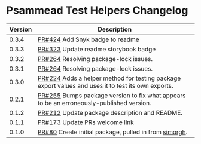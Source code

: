 # Psammead Test Helpers Changelog

| Version | Description |
|---------|-------------|
| 0.3.4   | [PR#424](https://github.com/bbc/psammead/pull/424) Add Snyk badge to readme |
| 0.3.3   | [PR#323](https://github.com/BBC/psammead/pull/323) Update readme storybook badge |
| 0.3.2   | [PR#264](https://github.com/BBC/psammead/pull/319) Resolving package-lock issues. |
| 0.3.1   | [PR#264](https://github.com/BBC/psammead/pull/264) Resolving package-lock issues. |
| 0.3.0   | [PR#224](https://github.com/BBC-News/psammead/pull/224) Adds a helper method for testing package export values and uses it to test its own exports. |
| 0.2.1   | [PR#255](https://github.com/BBC-News/psammead/pull/255) Bumps package version to fix what appears to be an erroneously-published version. |
| 0.1.2   | [PR#212](https://github.com/BBC-News/psammead/pull/212) Update package description and README. |
| 0.1.1   | [PR#173](https://github.com/BBC-News/psammead/pull/173) Update PRs welcome link |
| 0.1.0   | [PR#80](https://github.com/BBC-News/psammead/pull/80) Create initial package, pulled in from [simorgh](https://github.com/BBC-News/simorgh). |
